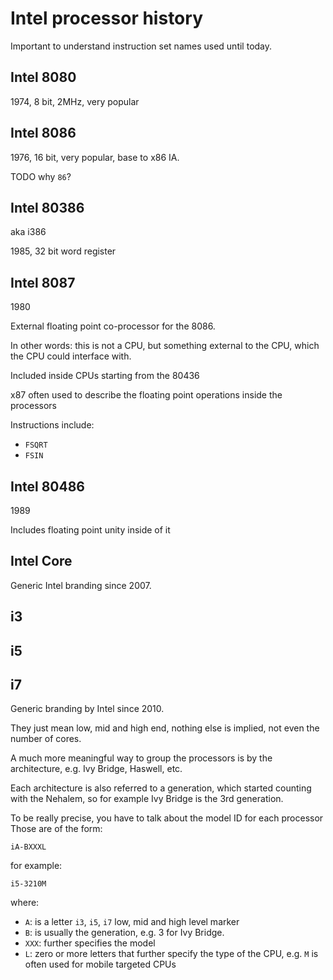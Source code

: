 # Intel processor history

Important to understand instruction set names used until today.

## Intel 8080

1974, 8 bit, 2MHz, very popular

## Intel 8086

1976, 16 bit, very popular, base to x86 IA.

TODO why `86`?

## Intel 80386

aka i386

1985, 32 bit word register

## Intel 8087

1980

External floating point co-processor for the 8086.

In other words: this is not a CPU, but something external to the CPU, which the CPU could interface with.

Included inside CPUs starting from the 80436

x87 often used to describe the floating point operations inside the processors

Instructions include:

- `FSQRT`
- `FSIN`

## Intel 80486

1989

Includes floating point unity inside of it

## Intel Core

Generic Intel branding since 2007.

## i3

## i5

## i7

Generic branding by Intel since 2010.

They just mean low, mid and high end, nothing else is implied, not even the number of cores.

A much more meaningful way to group the processors is by the architecture, e.g. Ivy Bridge, Haswell, etc.

Each architecture is also referred to a generation, which started counting with the Nehalem, so for example Ivy Bridge is the 3rd generation.

To be really precise, you have to talk about the model ID for each processor Those are of the form:

    iA-BXXXL

for example:

    i5-3210M

where:

- `A`: is a letter `i3`, `i5`, `i7` low, mid and high level marker
- `B`: is usually the generation, e.g. 3 for Ivy Bridge.
- `XXX`: further specifies the model
- `L`: zero or more letters that further specify the type of the CPU, e.g. `M` is often used for mobile targeted CPUs
